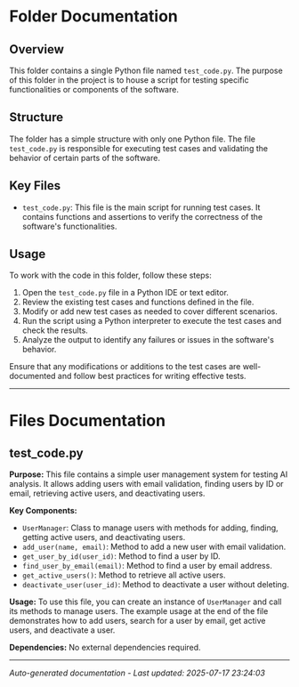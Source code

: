 # Folder Documentation

## Overview
This folder contains a single Python file named `test_code.py`. The purpose of this folder in the project is to house a script for testing specific functionalities or components of the software.

## Structure
The folder has a simple structure with only one Python file. The file `test_code.py` is responsible for executing test cases and validating the behavior of certain parts of the software.

## Key Files
- `test_code.py`: This file is the main script for running test cases. It contains functions and assertions to verify the correctness of the software's functionalities.

## Usage
To work with the code in this folder, follow these steps:
1. Open the `test_code.py` file in a Python IDE or text editor.
2. Review the existing test cases and functions defined in the file.
3. Modify or add new test cases as needed to cover different scenarios.
4. Run the script using a Python interpreter to execute the test cases and check the results.
5. Analyze the output to identify any failures or issues in the software's behavior.

Ensure that any modifications or additions to the test cases are well-documented and follow best practices for writing effective tests.

---

# Files Documentation

## test_code.py

**Purpose:** This file contains a simple user management system for testing AI analysis. It allows adding users with email validation, finding users by ID or email, retrieving active users, and deactivating users.

**Key Components:**
- `UserManager`: Class to manage users with methods for adding, finding, getting active users, and deactivating users.
- `add_user(name, email)`: Method to add a new user with email validation.
- `get_user_by_id(user_id)`: Method to find a user by ID.
- `find_user_by_email(email)`: Method to find a user by email address.
- `get_active_users()`: Method to retrieve all active users.
- `deactivate_user(user_id)`: Method to deactivate a user without deleting.

**Usage:** To use this file, you can create an instance of `UserManager` and call its methods to manage users. The example usage at the end of the file demonstrates how to add users, search for a user by email, get active users, and deactivate a user.

**Dependencies:** No external dependencies required.

---
*Auto-generated documentation - Last updated: 2025-07-17 23:24:03*
